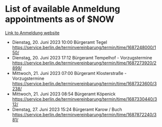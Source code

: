 # List of available Anmeldung appointments as of $NOW
[Link to Anmeldung website](https://service.berlin.de/terminvereinbarung/termin/tag.php?termin=1&anliegen[]=120686&dienstleisterlist=122210,122217,327316,122219,327312,122227,327314,122231,327346,122243,327348,122254,122252,329742,122260,329745,122262,329748,122271,327278,122273,327274,122277,327276,330436,122280,327294,122282,327290,122284,327292,122291,327270,122285,327266,122286,327264,122296,327268,150230,329760,122297,327286,122294,327284,122312,329763,122314,329775,122304,327330,122311,327334,122309,327332,317869,122281,327352,122279,329772,122283,122276,327324,122274,327326,122267,329766,122246,327318,122251,327320,122257,327322,122208,327298,122226,327300&herkunft=http%3A%2F%2Fservice.berlin.de%2Fdienstleistung%2F120686%2F)
- Dienstag, 20. Juni 2023 10:00 Bürgeramt Tegel https://service.berlin.de/terminvereinbarung/termin/time/1687248000/150/
- Dienstag, 20. Juni 2023 17:12 Bürgeramt Tempelhof - Vorzugstermine https://service.berlin.de/terminvereinbarung/termin/time/1687273920/2899/
- Mittwoch, 21. Juni 2023 07:00 Bürgeramt Klosterstraße - Vorzugstermine https://service.berlin.de/terminvereinbarung/termin/time/1687323600/3238/
- Mittwoch, 21. Juni 2023 08:54 Bürgeramt Köpenick https://service.berlin.de/terminvereinbarung/termin/time/1687330440/312/
- Dienstag, 27. Juni 2023 15:24 Bürgeramt Karow / Buch https://service.berlin.de/terminvereinbarung/termin/time/1687872240/381/
